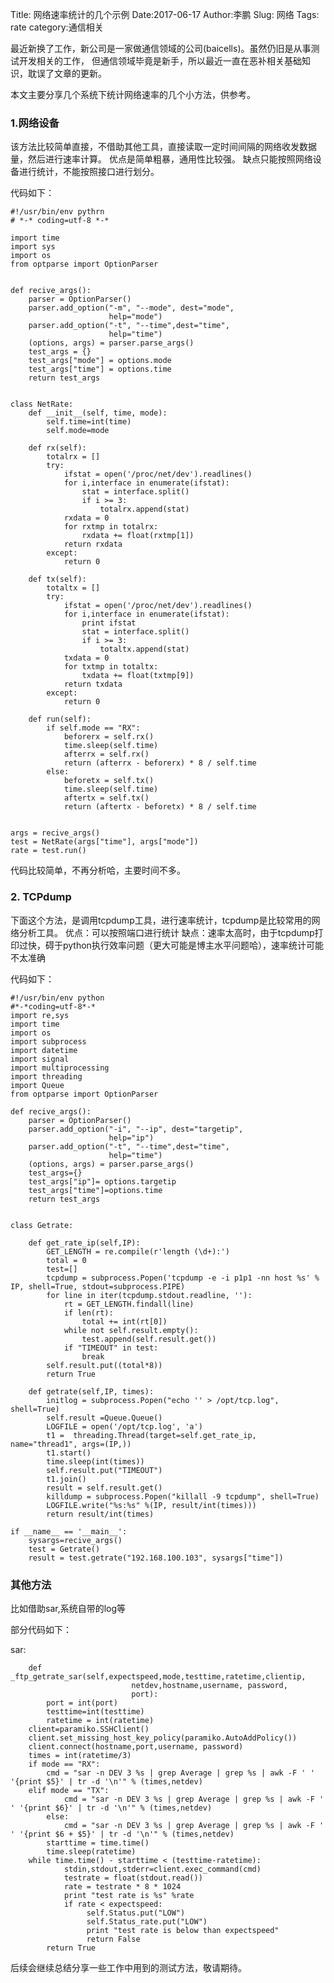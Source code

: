 Title: 网络速率统计的几个示例
Date:2017-06-17
Author:李鹏
Slug: 网络
Tags: rate
category:通信相关

  最近新换了工作，新公司是一家做通信领域的公司(baicells)。虽然仍旧是从事测试开发相关的工作，
但通信领域毕竟是新手，所以最近一直在恶补相关基础知识，耽误了文章的更新。

  本文主要分享几个系统下统计网络速率的几个小方法，供参考。

### 1.网络设备

该方法比较简单直接，不借助其他工具，直接读取一定时间间隔的网络收发数据量，然后进行速率计算。
优点是简单粗暴，通用性比较强。
缺点只能按照网络设备进行统计，不能按照接口进行划分。

代码如下：

    #!/usr/bin/env pythrn
    # *-* coding=utf-8 *-*
    
    import time
    import sys
    import os
    from optparse import OptionParser
    
    
    def recive_args():
        parser = OptionParser()
        parser.add_option("-m", "--mode", dest="mode",
                          help="mode")
        parser.add_option("-t", "--time",dest="time",
                          help="time")
        (options, args) = parser.parse_args()
        test_args = {}
        test_args["mode"] = options.mode
        test_args["time"] = options.time
        return test_args
    
    
    class NetRate:
        def __init__(self, time, mode):
            self.time=int(time)
            self.mode=mode
    
        def rx(self):
            totalrx = []
            try:
                ifstat = open('/proc/net/dev').readlines()
                for i,interface in enumerate(ifstat):
                    stat = interface.split()
                    if i >= 3:
                        totalrx.append(stat)
                rxdata = 0
                for rxtmp in totalrx:
                    rxdata += float(rxtmp[1])
                return rxdata
            except:
                return 0
    
        def tx(self):
            totaltx = []
            try:
                ifstat = open('/proc/net/dev').readlines()
                for i,interface in enumerate(ifstat):
                    print ifstat
                    stat = interface.split()
                    if i >= 3:
                        totaltx.append(stat)
                txdata = 0
                for txtmp in totaltx:
                    txdata += float(txtmp[9])
                return txdata
            except:
                return 0
    
        def run(self):
            if self.mode == "RX":
                beforerx = self.rx()
                time.sleep(self.time)
                afterrx = self.rx()
                return (afterrx - beforerx) * 8 / self.time
            else:
                beforetx = self.tx()
                time.sleep(self.time)
                aftertx = self.tx()
                return (aftertx - beforetx) * 8 / self.time
    
    
    args = recive_args()
    test = NetRate(args["time"], args["mode"])
    rate = test.run()

代码比较简单，不再分析哈，主要时间不多。

### 2. TCPdump

下面这个方法，是调用tcpdump工具，进行速率统计，tcpdump是比较常用的网络分析工具。
优点：可以按照端口进行统计
缺点：速率太高时，由于tcpdump打印过快，碍于python执行效率问题（更大可能是博主水平问题哈），速率统计可能不太准确

代码如下：
    
    #!/usr/bin/env python
    #*-*coding=utf-8*-*
    import re,sys
    import time
    import os
    import subprocess
    import datetime
    import signal
    import multiprocessing
    import threading
    import Queue 
    from optparse import OptionParser
    
    def recive_args():
        parser = OptionParser()
        parser.add_option("-i", "--ip", dest="targetip",
                          help="ip")
        parser.add_option("-t", "--time",dest="time",
                          help="time")
        (options, args) = parser.parse_args()
        test_args={}
        test_args["ip"]= options.targetip
        test_args["time"]=options.time
        return test_args
    
    
    class Getrate:
    
        def get_rate_ip(self,IP):
            GET_LENGTH = re.compile(r'length (\d+):')
            total = 0
            test=[]
            tcpdump = subprocess.Popen('tcpdump -e -i p1p1 -nn host %s' % IP, shell=True, stdout=subprocess.PIPE)
            for line in iter(tcpdump.stdout.readline, ''):
                rt = GET_LENGTH.findall(line)
                if len(rt):
                    total += int(rt[0])
                while not self.result.empty():
                    test.append(self.result.get())
                if "TIMEOUT" in test:
                    break
            self.result.put((total*8))
            return True
    
        def getrate(self,IP, times):
            initlog = subprocess.Popen("echo '' > /opt/tcp.log", shell=True)
            self.result =Queue.Queue()
            LOGFILE = open('/opt/tcp.log', 'a')
            t1 =  threading.Thread(target=self.get_rate_ip, name="thread1", args=(IP,))
            t1.start()
            time.sleep(int(times))
            self.result.put("TIMEOUT")
            t1.join()
            result = self.result.get()
            killdump = subprocess.Popen("killall -9 tcpdump", shell=True)
            LOGFILE.write("%s:%s" %(IP, result/int(times)))
            return result/int(times)
    
    if __name__ == '__main__':
        sysargs=recive_args()
        test = Getrate()
        result = test.getrate("192.168.100.103", sysargs["time"])

### 其他方法

比如借助sar,系统自带的log等

部分代码如下：

sar:

        def _ftp_getrate_sar(self,expectspeed,mode,testtime,ratetime,clientip,
                               netdev,hostname,username, password,
                               port):
            port = int(port)
            testtime=int(testtime)
            ratetime = int(ratetime)
        client=paramiko.SSHClient()
        client.set_missing_host_key_policy(paramiko.AutoAddPolicy())
        client.connect(hostname,port,username, password)
        times = int(ratetime/3)
        if mode == "RX":
            cmd = "sar -n DEV 3 %s | grep Average | grep %s | awk -F ' ' '{print $5}' | tr -d '\n'" % (times,netdev)
        elif mode == "TX":
                cmd = "sar -n DEV 3 %s | grep Average | grep %s | awk -F ' ' '{print $6}' | tr -d '\n'" % (times,netdev)
            else:
                cmd = "sar -n DEV 3 %s | grep Average | grep %s | awk -F ' ' '{print $6 + $5}' | tr -d '\n'" % (times,netdev)
            starttime = time.time()
            time.sleep(ratetime)
        while time.time() - starttime < (testtime-ratetime):
                stdin,stdout,stderr=client.exec_command(cmd)
                testrate = float(stdout.read())
                rate = testrate * 8 * 1024
                print "test rate is %s" %rate
                if rate < expectspeed:
                     self.Status.put("LOW")
                     self.Status_rate.put("LOW")
                     print "test rate is below than expectspeed"
                     return False
            return True

后续会继续总结分享一些工作中用到的测试方法，敬请期待。



